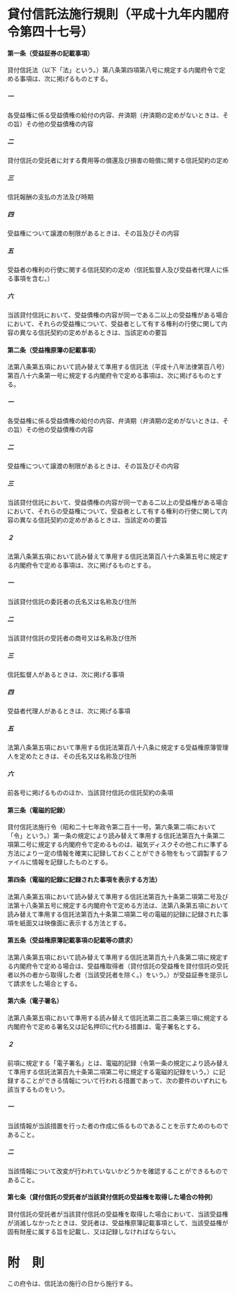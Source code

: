 # 貸付信託法施行規則（平成十九年内閣府令第四十七号）
#### 第一条（受益証券の記載事項）
貸付信託法（以下「法」という。）第八条第四項第八号に規定する内閣府令で定める事項は、次に掲げるものとする。
##### 一
各受益権に係る受益債権の給付の内容、弁済期（弁済期の定めがないときは、その旨）その他の受益債権の内容
##### 二
貸付信託の受託者に対する費用等の償還及び損害の賠償に関する信託契約の定め
##### 三
信託報酬の支払の方法及び時期
##### 四
受益権について譲渡の制限があるときは、その旨及びその内容
##### 五
受益者の権利の行使に関する信託契約の定め（信託監督人及び受益者代理人に係る事項を含む。）
##### 六
当該貸付信託において、受益債権の内容が同一である二以上の受益権がある場合において、それらの受益権について、受益者として有する権利の行使に関して内容の異なる信託契約の定めがあるときは、当該定めの要旨
#### 第二条（受益権原簿の記載事項）
法第八条第五項において読み替えて準用する信託法（平成十八年法律第百八号）第百八十六条第一号に規定する内閣府令で定める事項は、次に掲げるものとする。
##### 一
各受益権に係る受益債権の給付の内容、弁済期（弁済期の定めがないときは、その旨）その他の受益債権の内容
##### 二
受益権について譲渡の制限があるときは、その旨及びその内容
##### 三
当該貸付信託において、受益債権の内容が同一である二以上の受益権がある場合において、それらの受益権について、受益者として有する権利の行使に関して内容の異なる信託契約の定めがあるときは、当該定めの要旨
##### ２
法第八条第五項において読み替えて準用する信託法第百八十六条第五号に規定する内閣府令で定める事項は、次に掲げるものとする。
##### 一
当該貸付信託の委託者の氏名又は名称及び住所
##### 二
当該貸付信託の受託者の商号又は名称及び住所
##### 三
信託監督人があるときは、次に掲げる事項
##### 四
受益者代理人があるときは、次に掲げる事項
##### 五
法第八条第五項において準用する信託法第百八十八条に規定する受益権原簿管理人を定めたときは、その氏名又は名称及び住所
##### 六
前各号に掲げるもののほか、当該貸付信託の信託契約の条項
#### 第三条（電磁的記録）
貸付信託法施行令（昭和二十七年政令第二百十一号。第六条第二項において「令」という。）第一条の規定により読み替えて準用する信託法第百九十条第二項第二号に規定する内閣府令で定めるものは、磁気ディスクその他これに準ずる方法により一定の情報を確実に記録しておくことができる物をもって調製するファイルに情報を記録したものとする。
#### 第四条（電磁的記録に記録された事項を表示する方法）
法第八条第五項において読み替えて準用する信託法第百九十条第二項第二号及び法第十八条第五号に規定する内閣府令で定める方法は、法第八条第五項において読み替えて準用する信託法第百九十条第二項第二号の電磁的記録に記録された事項を紙面又は映像面に表示する方法とする。
#### 第五条（受益権原簿記載事項の記載等の請求）
法第八条第五項において読み替えて準用する信託法第百九十八条第二項に規定する内閣府令で定める場合は、受益権取得者（貸付信託の受益権を貸付信託の受託者以外の者から取得した者（当該受託者を除く。）をいう。）が受益証券を提示して請求をした場合とする。
#### 第六条（電子署名）
法第八条第五項において準用する読み替えて信託法第二百二条第三項に規定する内閣府令で定める署名又は記名押印に代わる措置は、電子署名とする。
##### ２
前項に規定する「電子署名」とは、電磁的記録（令第一条の規定により読み替えて準用する信託法第百九十条第二項第二号に規定する電磁的記録をいう。）に記録することができる情報について行われる措置であって、次の要件のいずれにも該当するものをいう。
##### 一
当該情報が当該措置を行った者の作成に係るものであることを示すためのものであること。
##### 二
当該情報について改変が行われていないかどうかを確認することができるものであること。
#### 第七条（貸付信託の受託者が当該貸付信託の受益権を取得した場合の特例）
貸付信託の受託者が当該貸付信託の受益権を取得した場合において、当該受益権が消滅しなかったときは、受託者は、受益権原簿記載事項として、当該受益権が固有財産に属する旨を記載し、又は記録しなければならない。
# 附　則
この府令は、信託法の施行の日から施行する。
